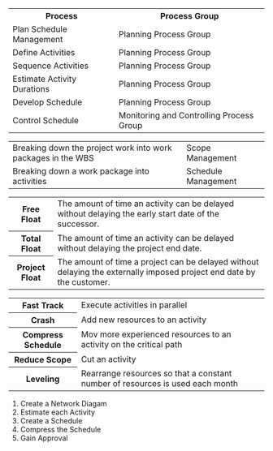 <table>
<tr><th>Process</th><th>Process Group</th></tr>
<tr><td>Plan Schedule Management</td><td>Planning Process Group</td></tr>
<tr><td>Define Activities</td><td>Planning Process Group</td></tr>
<tr><td>Sequence Activities</td><td>Planning Process Group</td></tr>
<tr><td>Estimate Activity Durations</td><td>Planning Process Group</td></tr>
<tr><td>Develop Schedule</td><td>Planning Process Group</td></tr>
<tr><td>Control Schedule</td><td>Monitoring and Controlling Process Group</td></tr>
</table>

<table>
<tr><td>Breaking down the project work into work packages in the WBS</td><td>Scope Management</td></tr>
<tr><td>Breaking down a work package into activities</td><td>Schedule Management</td></tr>
</table>

<table>
<tr><th>Free Float</th><td>The amount of time an activity can be delayed without delaying the early start date of the successor.</td></tr>
<tr><th>Total Float</th><td>The amount of time an activity can be delayed without delaying the project end date.</td></tr>
<tr><th>Project Float</th><td>The amount of time a project can be delayed without delaying the externally imposed project end date by the customer.</td></tr>
</table>

<table>
<tr><th>Fast Track</th><td>Execute activities in parallel</td></tr>
<tr><th>Crash</th><td>Add new resources to an activity</td></tr>
<tr><th>Compress Schedule</th><td>Mov more experienced resources to an activity on the critical path</td></tr>
<tr><th>Reduce Scope</th><td>Cut an activity</td></tr>
<tr><th>Leveling</th><td>Rearrange resources so that a constant number of resources is used each month</td></tr>
</table>

1. Create a Network Diagam<br>
2. Estimate each Activity<br>
3. Create a Schedule<br>
4. Compress the Schedule<br>
5. Gain Approval
